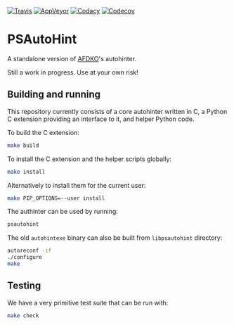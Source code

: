[![Travis](https://travis-ci.org/adobe-type-tools/psautohint.svg?branch=master)](https://travis-ci.org/adobe-type-tools/psautohint)
[![AppVeyor](https://ci.appveyor.com/api/projects/status/frpwwnql34k70drl?svg=true)](https://ci.appveyor.com/project/adobe-type-tools/psautohint)
[![Codacy](https://api.codacy.com/project/badge/Grade/171cdb2c833f484f8d2d85253123bd39)](https://www.codacy.com/app/adobe-type-tools/psautohint?utm_source=github.com&amp;utm_medium=referral&amp;utm_content=adobe-type-tools/psautohint&amp;utm_campaign=Badge_Grade)
[![Codecov](https://codecov.io/gh/adobe-type-tools/psautohint/branch/master/graph/badge.svg)](https://codecov.io/gh/adobe-type-tools/psautohint)

PSAutoHint
==========

A standalone version of
[AFDKO](https://github.com/adobe-type-tools/afdko)'s autohinter.

Still a work in progress. Use at your own risk!

Building and running
--------------------

This repository currently consists of a core autohinter written in C, a
Python C extension providing an interface to it, and helper Python code.

To build the C extension:

```sh
make build
```

To install the C extension and the helper scripts globally:

```sh
make install
```

Alternatively to install them for the current user:

```sh
make PIP_OPTIONS=--user install
```

The authinter can be used by running:

```sh
psautohint
```

The old `autohintexe` binary can also be built from `libpsautohint`
directory:

```sh
autoreconf -if
./configure
make
```

Testing
-------

We have a very primitive test suite that can be run with:

```sh
make check
```
